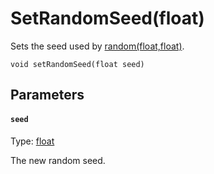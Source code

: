 

# SetRandomSeed(float)

Sets the seed used by [random(float,float)](/MdDocs/Functions/Math/Random.float.float.md).

```
void setRandomSeed(float seed)
```

## Parameters

#### `seed`
Type: [float](/MdDocs/Types/Float.md)

The new random seed.


